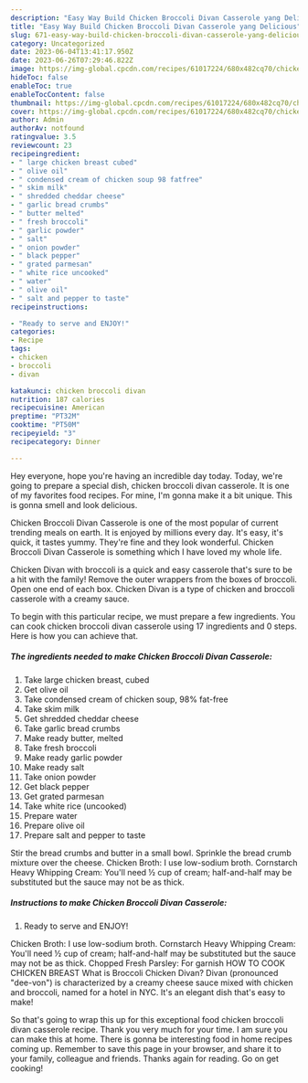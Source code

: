 ```yaml
---
description: "Easy Way Build Chicken Broccoli Divan Casserole yang Delicious"
title: "Easy Way Build Chicken Broccoli Divan Casserole yang Delicious"
slug: 671-easy-way-build-chicken-broccoli-divan-casserole-yang-delicious
category: Uncategorized
date: 2023-06-04T13:41:17.950Z
date: 2023-06-26T07:29:46.822Z
image: https://img-global.cpcdn.com/recipes/61017224/680x482cq70/chicken-broccoli-divan-casserole-recipe-main-photo.jpg
hideToc: false
enableToc: true
enableTocContent: false
thumbnail: https://img-global.cpcdn.com/recipes/61017224/680x482cq70/chicken-broccoli-divan-casserole-recipe-main-photo.jpg
cover: https://img-global.cpcdn.com/recipes/61017224/680x482cq70/chicken-broccoli-divan-casserole-recipe-main-photo.jpg
author: Admin
authorAv: notfound
ratingvalue: 3.5
reviewcount: 23
recipeingredient:
- " large chicken breast cubed"
- " olive oil"
- " condensed cream of chicken soup 98 fatfree"
- " skim milk"
- " shredded cheddar cheese"
- " garlic bread crumbs"
- " butter melted"
- " fresh broccoli"
- " garlic powder"
- " salt"
- " onion powder"
- " black pepper"
- " grated parmesan"
- " white rice uncooked"
- " water"
- " olive oil"
- " salt and pepper to taste"
recipeinstructions:

- "Ready to serve and ENJOY!"
categories:
- Recipe
tags:
- chicken
- broccoli
- divan

katakunci: chicken broccoli divan 
nutrition: 187 calories
recipecuisine: American
preptime: "PT32M"
cooktime: "PT50M"
recipeyield: "3"
recipecategory: Dinner

---
```



Hey everyone, hope you're having an incredible day today. Today, we're going to prepare a special dish, chicken broccoli divan casserole. It is one of my favorites food recipes. For mine, I'm gonna make it a bit unique. This is gonna smell and look delicious.

Chicken Broccoli Divan Casserole is one of the most popular of current trending meals on earth. It is enjoyed by millions every day. It's easy, it's quick, it tastes yummy. They're fine and they look wonderful. Chicken Broccoli Divan Casserole is something which I have loved my whole life.

Chicken Divan with broccoli is a quick and easy casserole that&#39;s sure to be a hit with the family! Remove the outer wrappers from the boxes of broccoli. Open one end of each box. Chicken Divan is a type of chicken and broccoli casserole with a creamy sauce.


To begin with this particular recipe, we must prepare a few ingredients. You can cook chicken broccoli divan casserole using 17 ingredients and 0 steps. Here is how you can achieve that.

<!--inarticleads1-->

##### The ingredients needed to make Chicken Broccoli Divan Casserole:

1. Take  large chicken breast, cubed
1. Get  olive oil
1. Take  condensed cream of chicken soup, 98% fat-free
1. Take  skim milk
1. Get  shredded cheddar cheese
1. Take  garlic bread crumbs
1. Make ready  butter, melted
1. Take  fresh broccoli
1. Make ready  garlic powder
1. Make ready  salt
1. Take  onion powder
1. Get  black pepper
1. Get  grated parmesan
1. Take  white rice (uncooked)
1. Prepare  water
1. Prepare  olive oil
1. Prepare  salt and pepper to taste


Stir the bread crumbs and butter in a small bowl. Sprinkle the bread crumb mixture over the cheese. Chicken Broth: I use low-sodium broth. Cornstarch Heavy Whipping Cream: You&#39;ll need ½ cup of cream; half-and-half may be substituted but the sauce may not be as thick. 

<!--inarticleads2-->

##### Instructions to make Chicken Broccoli Divan Casserole:


1. Ready to serve and ENJOY!

Chicken Broth: I use low-sodium broth. Cornstarch Heavy Whipping Cream: You&#39;ll need ½ cup of cream; half-and-half may be substituted but the sauce may not be as thick. Chopped Fresh Parsley: For garnish HOW TO COOK CHICKEN BREAST What is Broccoli Chicken Divan? Divan (pronounced &#34;dee-von&#34;) is characterized by a creamy cheese sauce mixed with chicken and broccoli, named for a hotel in NYC. It&#39;s an elegant dish that&#39;s easy to make! 

So that's going to wrap this up for this exceptional food chicken broccoli divan casserole recipe. Thank you very much for your time. I am sure you can make this at home. There is gonna be interesting food in home recipes coming up. Remember to save this page in your browser, and share it to your family, colleague and friends. Thanks again for reading. Go on get cooking!
